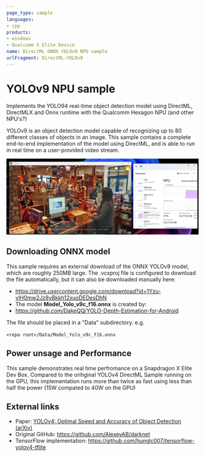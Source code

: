 ```yaml
---
page_type: sample
languages:
- cpp
products:
- windows
- Qualcomm X Elite Device
name: DirectML ONNX YOLOv9 NPU sample
urlFragment: DirectML-YOLOv9
---
```


# YOLOv9 NPU sample

Implements the YOLO94 real-time object detection model using DirectML, DirectMLX and Onnx runtime with the Qualcomm Hexagon NPU (and other NPU's?)

YOLOv9 is an object detection model capable of recognizing up to 80 different classes of objects in an image. This sample contains a complete end-to-end implementation of the model using DirectML, and is able to run in real time on a user-provided video stream. 

![Screenshot](./Assets/screenshot.jpg)

## Downloading ONNX model

This sample requires an external download of the ONNX YOLOv9 model, which are roughly 250MB large. The .vcxproj file is configured to download the file automatically, but it can also be downloaded manually here:
* https://drive.usercontent.google.com/download?id=1Yzu-vlH0mw2Jz8yBkkh12xuoDEDesDhN
* The model **Model_Yolo_v9c_f16.onnx** is created by:
* https://github.com/DakeQQ/YOLO-Depth-Estimation-for-Android

The file should be placed in a "Data" subdirectory. e.g.

`<repo root>/Data/Model_Yolo_v9c_f16.onnx`

## Power unsage and Performance

This sample demonstrates real time perfromance on a Snapdragon X Elite Dev Box. Compared to the orihginal YOLOv4 DirectML Sample running on the GPU, this implementation runs more than twice as fast using less than half the power (15W compated to 40W on the GPU)

## External links

* Paper: [YOLOv4: Optimal Speed and Accuracy of Object Detection
 (arXiv)](https://arxiv.org/abs/2004.10934)
* Original GitHub: https://github.com/AlexeyAB/darknet
* TensorFlow implementation: https://github.com/hunglc007/tensorflow-yolov4-tflite
